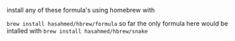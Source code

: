 install any of these formula's using homebrew with

`brew install hasahmed/hbrew/formula`
so far the only formula here would be intalled with `brew install hasahmed/hbrew/snake`

